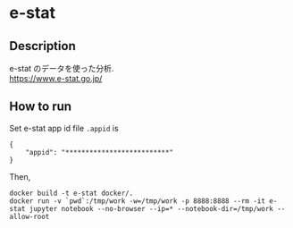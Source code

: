 # e-stat

## Description

e-stat のデータを使った分析.  
https://www.e-stat.go.jp/

## How to run

Set e-stat app id file `.appid` is

```
{
	"appid": "**************************"
}
```

Then, 

```
docker build -t e-stat docker/.
docker run -v `pwd`:/tmp/work -w=/tmp/work -p 8888:8888 --rm -it e-stat jupyter notebook --no-browser --ip=* --notebook-dir=/tmp/work --allow-root
```
